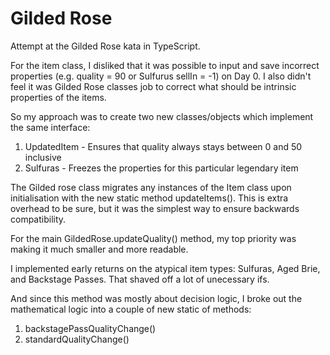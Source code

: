 # Gilded Rose

Attempt at the Gilded Rose kata in TypeScript.

For the item class, I disliked that it was possible to input and save incorrect properties (e.g.
quality = 90 or Sulfurus sellIn = -1) on Day 0. I also didn't feel it was Gilded Rose classes job to
correct what should be intrinsic properties of the items.

So my approach was to create two new classes/objects which implement the same interface:

1. UpdatedItem - Ensures that quality always stays between 0 and 50 inclusive
2. Sulfuras - Freezes the properties for this particular legendary item

The Gilded rose class migrates any instances of the Item class upon initialisation with the new
static method updateItems(). This is extra overhead to be sure, but it was the simplest way to
ensure backwards compatibility.

For the main GildedRose.updateQuality() method, my top priority was making it much smaller and more
readable.

I implemented early returns on the atypical item types: Sulfuras, Aged Brie, and Backstage Passes.
That shaved off a lot of unecessary ifs.

And since this method was mostly about decision logic, I broke out the mathematical logic into a
couple of new static of methods:

1. backstagePassQualityChange()
2. standardQualityChange()

